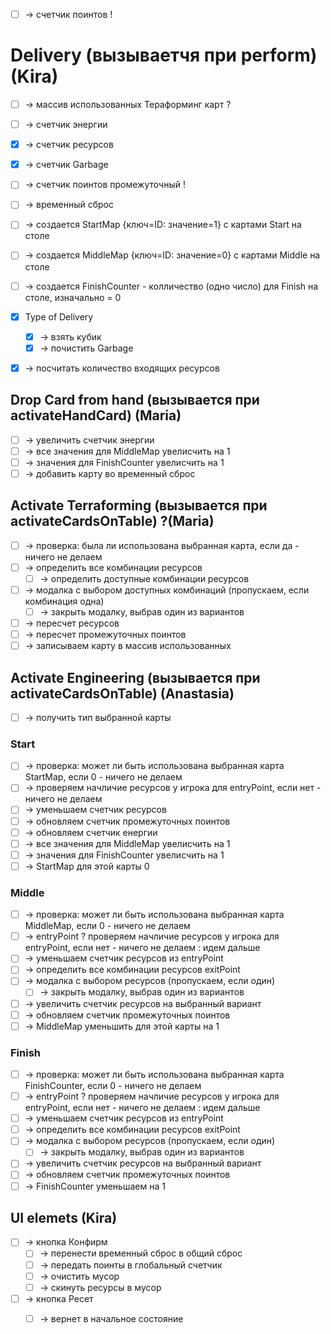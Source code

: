 - [ ] -> счетчик поинтов !

# Delivery (вызываетчя при perform) (Kira)
- [ ] -> массив использованных Тераформинг карт ?
- [ ] -> счетчик энергии
- [X] -> счетчик ресурсов 
- [X] -> счетчик Garbage
- [ ] -> счетчик поинтов промежуточный !
- [ ] -> временный сброс
- [ ] -> создается StartMap {ключ=ID: значение=1} с картами  Start на столе
- [ ] -> создается MiddleMap {ключ=ID: значение=0} с картами Middle на столе
- [ ] -> создается FinishCounter - колличество (одно число) для Finish на столе, изначально = 0
- [X] Type of Delivery 
    - [X] -> взять кубик
    - [X] -> почистить Garbage
- [X] -> посчитать количество входящих ресурсов



## Drop Card from hand (вызывается при activateHandCard) (Maria)
- [ ] -> увеличить счетчик энергии
- [ ] -> все значения для MiddleMap увелисчить на 1
- [ ] -> значения для FinishCounter увелисчить на 1
- [ ] -> добавить карту во временный сброс

## Activate Terraforming (вызывается при activateCardsOnTable) ?(Maria)
- [ ] -> проверка: была ли использована выбранная карта, если да - ничего не делаем
- [ ] -> определить все комбинации ресурсов
    - [ ] -> определить доступные комбинации ресурсов
- [ ] -> модалка с выбором доступных комбинаций (пропускаем, если комбинация одна)
    - [ ] -> закрыть модалку, выбрав один из вариантов
- [ ] -> пересчет ресурсов
- [ ] -> пересчет промежуточных поинтов
- [ ] -> записываем карту в массив использованных
## Activate Engineering (вызывается при activateCardsOnTable) (Anastasia)
- [ ] -> получить тип выбранной карты
### Start
- [ ] -> проверка: может ли быть использована выбранная карта StartMap, если 0 - ничего не делаем
- [ ] -> проверяем начличие ресурсов у игрока для entryPoint, если нет - ничего не делаем
- [ ] -> уменьшаем счетчик ресурсов
- [ ] -> обновляем счетчик промежуточных поинтов
- [ ] -> обновляем счетчик енергии
- [ ] -> все значения для MiddleMap увелисчить на 1
- [ ] -> значения для FinishCounter увелисчить на 1
- [ ] -> StartMap для этой карты 0
### Middle
- [ ] ->  проверка: может ли быть использована выбранная карта MiddleMap, если 0 - ничего не делаем
- [ ] -> entryPoint ? проверяем начличие ресурсов у игрока для entryPoint, если нет - ничего не делаем : идем дальше
- [ ] -> уменьшаем счетчик ресурсов из entryPoint
- [ ] -> определить все комбинации ресурсов exitPoint
- [ ] -> модалка с выбором ресурсов (пропускаем, если один)
   - [ ] -> закрыть модалку, выбрав один из вариантов
- [ ] -> увеличить счетчик ресурсов на выбранный вариант   
- [ ] -> обновляем счетчик промежуточных поинтов
- [ ] -> MiddleMap уменьшить для этой карты на 1
### Finish
- [ ] -> проверка: может ли быть использована выбранная карта FinishCounter, если 0 - ничего не делаем
- [ ] -> entryPoint ? проверяем начличие ресурсов у игрока для entryPoint, если нет - ничего не делаем : идем дальше
- [ ] -> уменьшаем счетчик ресурсов из entryPoint
- [ ] -> определить все комбинации ресурсов exitPoint
- [ ] -> модалка с выбором ресурсов (пропускаем, если один)
    - [ ] -> закрыть модалку, выбрав один из вариантов
- [ ] -> увеличить счетчик ресурсов на выбранный вариант   
- [ ] -> обновляем счетчик промежуточных поинтов
- [ ] -> FinishCounter уменьшаем на 1
## UI elemets (Kira)
- [ ] -> кнопка Конфирм
    - [ ] -> перенести временный сброс в общий сброс
    - [ ] -> передать поинты в глобальный счетчик
    - [ ] -> очистить мусор 
    - [ ] -> скинуть ресурсы в мусор
- [ ] -> кнопка Ресет
   - [ ] -> вернет в начальное состояние



